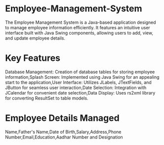 # Employee-Management-System
The Employee Management System is a Java-based application designed to manage employee information efficiently. It features an intuitive user interface built with Java Swing components, allowing users to add, view, and update employee details.

# Key Features
Database Management: Creation of database tables for storing employee information,Splash Screen: Implemented using Java Swing for an appealing start to the application,User Interface: Utilizes JLabels, JTextFields, and JButton for seamless user interaction,Date Selection: Integration with JCalendar for convenient date selection,Data Display: Uses rs2xml library for converting ResultSet to table models.

# Employee Details Managed
Name,Father's Name,Date of Birth,Salary,Address,Phone Number,Email,Education,Aadhar Number and Designation
